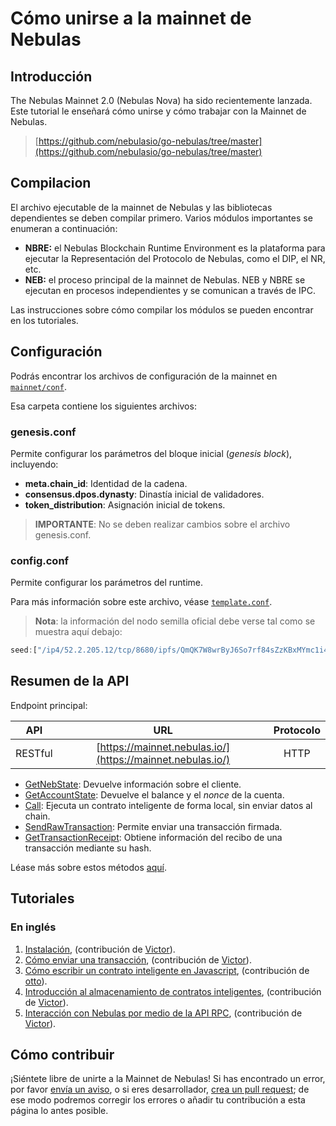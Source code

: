 # Cómo unirse a la mainnet de Nebulas
## Introducción
The Nebulas Mainnet 2.0 (Nebulas Nova) ha sido recientemente lanzada. Este tutorial le enseñará cómo unirse y cómo trabajar con la  Mainnet de Nebulas.

> [https://github.com/nebulasio/go-nebulas/tree/master](https://github.com/nebulasio/go-nebulas/tree/master)

## Compilacion

El archivo ejecutable de la mainnet de Nebulas y las bibliotecas dependientes se deben compilar primero. Varios módulos importantes se enumeran a continuación:

* **NBRE:** el Nebulas Blockchain Runtime Environment es la plataforma para ejecutar la Representación del Protocolo de Nebulas, como el DIP, el NR, etc.
* **NEB:** el proceso principal de la mainnet de Nebulas. NEB y NBRE se ejecutan en procesos independientes y se comunican a través de IPC. 

Las instrucciones sobre cómo compilar los módulos se pueden encontrar en los tutoriales.

## Configuración

Podrás encontrar los archivos de configuración de la mainnet en [`mainnet/conf`](https://github.com/nebulasio/go-nebulas/tree/master/mainnet/conf).

Esa carpeta contiene los siguientes archivos:

### genesis.conf

Permite configurar los parámetros del bloque inicial (_genesis block_), incluyendo:

* **meta.chain\_id**: Identidad de la cadena.
* **consensus.dpos.dynasty**: Dinastía inicial de validadores.
* **token\_distribution**: Asignación inicial de tokens.

> **IMPORTANTE**: No se deben realizar cambios sobre el archivo genesis.conf.

### config.conf

Permite configurar los parámetros del runtime.

Para más información sobre este archivo, véase [`template.conf`](https://github.com/nebulasio/nebdocs/blob/master/docs/resources/conf/template.conf).

> **Nota**: la información del nodo semilla oficial debe verse tal como se muestra aquí debajo:

```javascript
seed:["/ip4/52.2.205.12/tcp/8680/ipfs/QmQK7W8wrByJ6So7rf84sZzKBxMYmc1i4a7JZsne93ysz5","/ip4/52.56.55.238/tcp/8680/ipfs/QmVy9AHxBpd1iTvECDR7fvdZnqXeDhnxkZJrKsyuHNYKAh","/ip4/13.251.33.39/tcp/8680/ipfs/QmVm5CECJdPAHmzJWN2X7tP335L5LguGb9QLQ78riA9gw3"]
```

## Resumen de la API

Endpoint principal:

| API | URL | Protocolo |
| --- | :---: | :---: |
| RESTful | [https://mainnet.nebulas.io/](https://mainnet.nebulas.io/) | HTTP |

* [GetNebState](./rpc/README.md#getnebstate): Devuelve información sobre el cliente.
* [GetAccountState](./rpc/README.md#getaccountstate): Devuelve el balance y el _nonce_ de la cuenta.
* [Call](./rpc/README.md#call): Ejecuta un contrato inteligente de forma local, sin enviar datos al chain.
* [SendRawTransaction](./rpc/README.md#sendrawtransaction): Permite enviar una transacción firmada.
* [GetTransactionReceipt](./rpc/README.md#gettransactionreceipt): Obtiene información del recibo de una transacción mediante su hash.

Léase más sobre estos métodos [aquí](https://github.com/nebulasio/wiki/blob/master/rpc.md).

## Tutoriales
### En inglés
1. [Instalación](https://github.com/nebulasio/wiki/blob/master/tutorials/%5BEnglish%5D%20Nebulas%20101%20-%2001%20Installation.md), (contribución de [Victor](https://github.com/victorychain)).
2. [Cómo enviar una transacción](https://github.com/nebulasio/wiki/blob/master/tutorials/%5BEnglish%5D%20Nebulas%20101%20-%2002%20Transaction.md), (contribución de [Victor](https://github.com/victorychain)).
3. [Cómo escribir un contrato inteligente en Javascript](https://github.com/nebulasio/wiki/blob/master/tutorials/%5BEnglish%5D%20Nebulas%20101%20-%2003%20Smart%20Contracts%20JavaScript.md), (contribución de [otto](https://github.com/ottokafka)).
4. [Introducción al almacenamiento de contratos inteligentes](https://github.com/nebulasio/wiki/blob/master/tutorials/%5BEnglish%5D%20Nebulas%20101%20-%2004%20Smart%20Contract%20Storage.md), (contribución de [Victor](https://github.com/victorychain)).
5. [Interacción con Nebulas por medio de la API RPC](https://github.com/nebulasio/wiki/blob/master/tutorials/%5BEnglish%5D%20Nebulas%20101%20-%2005%20Interacting%20with%20Nebulas%20by%20RPC%20API.md), (contribución de [Victor](https://github.com/victorychain)).

## Cómo contribuir
¡Siéntete libre de unirte a la Mainnet de Nebulas! Si has encontrado un error, por favor [envía un aviso](https://github.com/nebulasio/go-nebulas/issues/new), o si eres desarrollador, [crea un pull request](https://github.com/nebulasio/go-nebulas/pulls); de ese modo podremos corregir los errores o añadir tu contribución a esta página lo antes posible.
